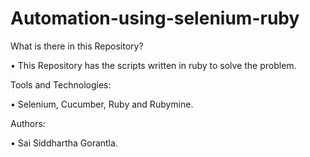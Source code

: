 # Automation-using-selenium-ruby
What is there in this Repository?

•	This Repository has the scripts written in ruby to solve the problem. 
  

Tools and Technologies: 

•	Selenium, Cucumber, Ruby and Rubymine.

Authors: 

•	Sai Siddhartha Gorantla.

